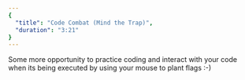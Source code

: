 ```yaml
---
{
  "title": "Code Combat (Mind the Trap)",
  "duration": "3:21"
}
---
```


Some more opportunity to practice coding and interact with your code when its being executed by using your mouse to plant flags :-)
